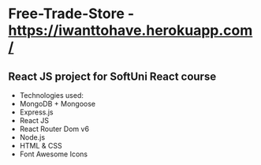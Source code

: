 # Free-Trade-Store - https://iwanttohave.herokuapp.com/

## React JS project for SoftUni React course

- Technologies used:
- MongoDB + Mongoose
- Express.js
- React JS
- React Router Dom v6
- Node.js
- HTML & CSS
- Font Awesome Icons
